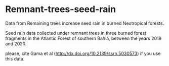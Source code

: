 # Remnant-trees-seed-rain
Data from Remaining trees increase seed rain in burned Neotropical forests. 

Seed rain data collected under remnant trees in three burned forest fragments in the Atlantic Forest of southern Bahia, between the years 2019 and 2020.

please, cite Gama et al (http://dx.doi.org/10.2139/ssrn.5030573) if you use this data. 






